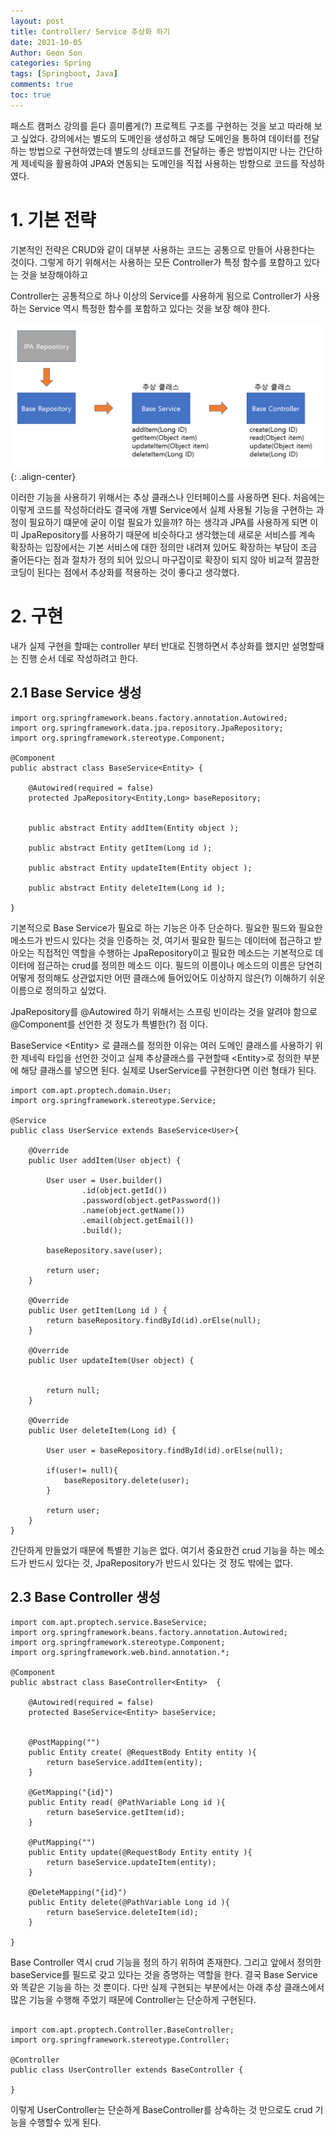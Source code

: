 ```yaml
---
layout: post
title: Controller/ Service 추상화 하기
date: 2021-10-05
Author: Geon Son
categories: Spring
tags: [Springboot, Java]
comments: true
toc: true
---
```


패스트 캠퍼스 강의를 듣다 흥미롭게(?) 프로젝트 구조를 구현하는 것을 보고 따라해 보고 싶었다.
강의에서는 별도의 도메인을 생성하고 해당 도메인을 통하여 데이터를 전달하는 방법으로 구현하였는데 별도의 상태코드를 전달하는 좋은 방법이지만 나는 간단하게 제네릭을 활용하여 JPA와 연동되는 도메인을 직접 사용하는 방향으로 코드를 작성하였다.

# 1. 기본 전략
기본적인 전략은 CRUD와 같이 대부분 사용하는 코드는 공통으로 만들어 사용한다는 것이다. 그렇게 하기 위해서는 사용하는 모든 Controller가 특정 함수를 포함하고 있다는 것을 보장해야하고

Controller는 공통적으로 하나 이상의 Service를 사용하게 됨으로 Controller가 사용하는 Service 역시 특정한 함수를 포함하고 있다는 것을 보장 해야 한다.

![](/images/it/e632e6cfimage1.png){: .align-center}


이러한 기능을 사용하기 위해서는 추상 클래스나 인터페이스를 사용하면 된다.
처음에는 이렇게 코드를 작성하더라도 결국에 개별 Service에서 실제 사용될 기능을 구현하는 과정이 필요하기 떄문에 굳이 이럴 필요가 있을까? 하는 생각과
JPA를 사용하게 되면 이미 JpaRepository를 사용하기 때문에 비슷하다고 생각했는데 새로운 서비스를 계속 확장하는 입장에서는
기본 서비스에 대한 정의만 내려져 있어도 확장하는 부담이 조금 줄어든다는 점과 절차가 정의 되어 있으니 마구잡이로 확장이 되지 않아 비교적 깔끔한 코딩이 된다는 점에서 추상화를 적용하는 것이 좋다고 생각했다.

# 2. 구현
내가 실제 구현을 할때는 controller 부터 반대로 진행하면서 추상화를 했지만 설명할때는 진행 순서 데로 작성하려고 한다.

## 2.1 Base Service 생성
```
import org.springframework.beans.factory.annotation.Autowired;
import org.springframework.data.jpa.repository.JpaRepository;
import org.springframework.stereotype.Component;

@Component
public abstract class BaseService<Entity> {

    @Autowired(required = false)
    protected JpaRepository<Entity,Long> baseRepository;


    public abstract Entity addItem(Entity object );

    public abstract Entity getItem(Long id );

    public abstract Entity updateItem(Entity object );

    public abstract Entity deleteItem(Long id );

}
```

기본적으로 Base Service가 필요로 하는 기능은 아주 단순하다. 필요한 필드와 필요한 메소드가 반드시 있다는 것을 인증하는 것, 여기서 필요한 필드는 데이터에 접근하고 받아오는 직접적인 역할을 수행하는 JpaRepository이고 필요한 메소드는 기본적으로 데이터에 접근하는 crud를 정의한 메소드 이다. 필드의 이름이나 메소드의 이름은 당연히 어떻게 정의해도 상관없지만 어떤 클래스에 들어있어도 이상하지 않은(?) 이해하기 쉬운 이름으로 정의하고 싶었다.

JpaRepository를 @Autowired 하기 위해서는 스프링 빈이라는 것을 알려야 함으로 @Component를 선언한 것 정도가 특별한(?) 점 이다.

BaseService &lt;Entity> 로 클래스를 정의한 이유는 여러 도메인 클래스를 사용하기 위한 제네릭 타입을 선언한 것이고 실제 추상클래스를 구현할때 &lt;Entity>로 정의한 부분에 해당 클래스를 넣으면 된다. 실제로 UserService를 구현한다면 이런 형태가 된다.

```
import com.apt.proptech.domain.User;
import org.springframework.stereotype.Service;

@Service
public class UserService extends BaseService<User>{

    @Override
    public User addItem(User object) {

        User user = User.builder()
                .id(object.getId())
                .password(object.getPassword())
                .name(object.getName())
                .email(object.getEmail())
                .build();

        baseRepository.save(user);

        return user;
    }

    @Override
    public User getItem(Long id ) {
        return baseRepository.findById(id).orElse(null);
    }

    @Override
    public User updateItem(User object) {


        return null;
    }

    @Override
    public User deleteItem(Long id) {

        User user = baseRepository.findById(id).orElse(null);

        if(user!= null){
            baseRepository.delete(user);
        }

        return user;
    }
}
```

간단하게 만들었기 때문에 특별한 기능은 없다. 여기서 중요한건 crud 기능을 하는 메소드가 반드시 있다는 것, JpaRepository가 반드시 있다는 것 정도 밖에는 없다.

## 2.3 Base Controller 생성

```
import com.apt.proptech.service.BaseService;
import org.springframework.beans.factory.annotation.Autowired;
import org.springframework.stereotype.Component;
import org.springframework.web.bind.annotation.*;

@Component
public abstract class BaseController<Entity>  {

    @Autowired(required = false)
    protected BaseService<Entity> baseService;


    @PostMapping("")
    public Entity create( @RequestBody Entity entity ){
        return baseService.addItem(entity);
    }

    @GetMapping("{id}")
    public Entity read( @PathVariable Long id ){
        return baseService.getItem(id);
    }

    @PutMapping("")
    public Entity update(@RequestBody Entity entity ){
        return baseService.updateItem(entity);
    }

    @DeleteMapping("{id}")
    public Entity delete(@PathVariable Long id ){
        return baseService.deleteItem(id);
    }

}

```

Base Controller 역시 crud 기능을 정의 하기 위하여 존재한다. 그리고 앞에서 정의한 baseService를 필드로 갖고 있다는 것을 증명하는 역할을 한다. 결국 Base Service와 똑같은 기능을 하는 것 뿐이다. 다만 실제 구현되는 부분에서는 아래 추상 클래스에서 많은 기능을 수행해 주었기 때문에 Controller는 단순하게 구현된다.

```

import com.apt.proptech.Controller.BaseController;
import org.springframework.stereotype.Controller;

@Controller
public class UserController extends BaseController {

}
```

이렇게 UserController는 단순하게 BaseController를 상속하는 것 만으로도 crud 기능을 수행할수 있게 된다.
